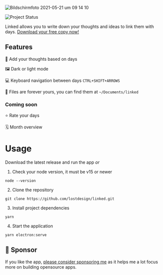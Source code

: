 ![Bildschirmfoto 2021-05-21 um 09 14 10](https://user-images.githubusercontent.com/5164617/119097398-f526b900-ba14-11eb-8570-d73a3c2533ab.png)

![Project Status](https://img.shields.io/badge/🏷-v1.2.1-green)

Linked allows you to write down your thoughts and ideas to link them with days. [Download your free copy now!](https://github.com/lostdesign/linked/releases/latest)

## Features

📅 Add your thoughts based on days

🖼 Dark or light mode

💻 Keyboard navigation between days `CTRL+SHIFT+ARROWS`

💾 Files are forever yours, you can find them at `~/Documents/linked`

### Coming soon

⭐️ Rate your days

🗓 Month overview

# Usage

Download the latest release and run the app _or_

1. Check your node version, it must be v15 or newer

```
node --version
```

2. Clone the repository

```
git clone https://github.com/lostdesign/linked.git
```

3. Install project dependencies

```
yarn
```

4. Start the application

```
yarn electron:serve
```

## 💖 Sponsor

If you like the app, [please consider sponsoring me](https://github.com/sponsors/lostdesign) as it helps me a lot focus more on building opensource apps.
